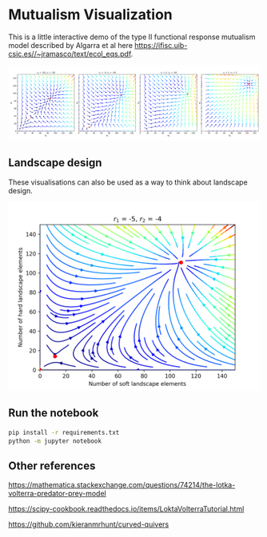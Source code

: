 # Mutualism Visualization

This is a little interactive demo of the type II functional response mutualism model described by Algarra et al 
here https://ifisc.uib-csic.es//~jramasco/text/ecol_eqs.pdf.

![fig1 of paper](paper_figure_1.png)

## Landscape design

These visualisations can also be used as a way to think about landscape design.

![landscape design streams](landscape_images/stream_mutual_dependence.png)

## Run the notebook

```bash
pip install -r requirements.txt
python -m jupyter notebook
```

## Other references
https://mathematica.stackexchange.com/questions/74214/the-lotka-volterra-predator-prey-model

https://scipy-cookbook.readthedocs.io/items/LoktaVolterraTutorial.html

https://github.com/kieranmrhunt/curved-quivers